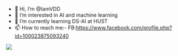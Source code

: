 - 👋 Hi, I’m @IamVDD
- 👀 I’m interested in AI and machine learning
- 🌱 I’m currently learning DS-AI at HUST
- 📫 How to reach me:- FB:https://www.facebook.com/profile.php?id=100023875093240

<!---
IamVDD/IamVDD is a ✨ special ✨ repository because its `README.md` (this file) appears on your GitHub profile.
You can click the Preview link to take a look at your changes.
--->

<img src="https://github-readme-stats.vercel.app/api?username=IamVDD&&show_icons=true&title_color=ffffff&icon_color=bb2acf&text_color=daf7dc&bg_color=151515">
